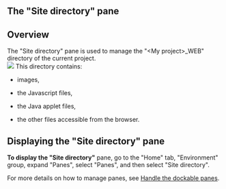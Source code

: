 


## The "Site directory" pane
			



<a name="NOTE1"></a>
<a name="NOTE1_1"></a>


## Overview
<a name="overview_ELTTEXTE000089"></a>
The "Site directory" pane is used to manage the "&lt;My project&gt;_WEB" directory of the current project.<br>![](https://doc.pcsoft.fr/en-US/images/image.awp?langid=3&name=VoletRepSite.gif)
This directory contains:

- images, 

- the Javascript files, 

- the Java applet files, 

- the other files accessible from the browser.




<a name="NOTE2"></a>
<a name="NOTE2_1"></a>


## Displaying the "Site directory" pane
<a name="displaying_the_site_directory_pane_ELTTEXTE000113"></a>
**To display the "Site directory"** pane, go to the "Home" tab, "Environment" group, expand "Panes", select "Panes", and then select "Site directory".

For more details on how to manage panes, see [Handle the dockable panes](../Editeurs/2027001.md).


